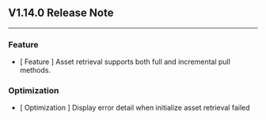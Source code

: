 ## V1.14.0 Release Note

---

### Feature

- [ Feature ] Asset retrieval supports both full and incremental pull methods.

### Optimization

- [ Optimization ] Display error detail when initialize asset retrieval failed
